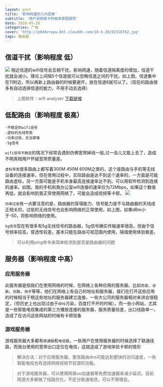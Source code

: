 ```yaml
---
layout: post
title: '影响网速的几大因素'
subtitle: '用户说网很卡的根本原因探究'
date: 2018-05-28
categories: 广电 
cover: 'http://p94dvrayw.bkt.clouddn.com/18-5-28/82318762.jpg'
tags: 路由器
---
```

 

## 信道干扰（影响程度 低）

![](http://p94dvrayw.bkt.clouddn.com/18-5-30/15355129.jpg)
相近信道的wifi信号会互相干扰，影响网速，随着信道隔离度的增加，信道干扰就会减小。理论上间隔5个信道就可以忽略信道之间的干扰。如上图，信道集中在11附近，所以再新上路由器的时候要避开，放在信道6就可以了。（现在的路由很多有自动选择信道的能力，不用手动去选择）
>上图软件：wifi analyser [下载链接](http://mobile.appchina.com/market/download/redirect?package=com.keuwl.wifi&channel=ext.cop.huajun&p=delivery)

## 低配路由（影响程度 极高）

	·不稳定的wifi信号
	·虚标的无线带宽
	·功率过低，无法穿墙
	·5g信号
`wifi信号不稳定`的情况下经常会遇到仿佛宽带掉线一般,过一会儿又能上去了，造成不明真相用户怀疑宽带质量差。

`虚标带宽`很多路由上都写着300M 450M 600M之类的，这个是路由与手机等无线设备的连接速率，但在使用过程中，实际路由是达不到这个速率的，一方面是可能路由虚标，另一方面可能是手机本身最高连接速率达不到。可以用软件检测到连接的速率。如图，我的手机和我办公室wifi连接的速率仅为72Mbps，如果这个数值再低，就会影响到我正常使用网络了，可能会造成视频等卡顿。
 ![](http://p94dvrayw.bkt.clouddn.com/18-5-30/25775785.jpg)

`功率过低`有一点要注意的是，路由器的穿墙能力、信号能力是不与路由器的天线成正相关的，过低的无线信号也会影响网络的正常使用，如上图，如果dBm小于-50，将影响网络的使用。

`5g信号`现在有很多有5g无线信号的路由器，5g信号确实传输速率很高，但由于信号频率较高，穿透性较差，基本只能在路由可视范围内使用，隔墙使用体验极差。

>可以利用ping命令来简单检测到是否是路由器的问题

## 服务器（影响程度 中高）

### 应用服务器

此服务器是指我们在使用网络的时候，在网络上各种应用的服务器。比如`百度`、`谷歌`、`优酷`、`快手`等等，他们在网络上有自己的地址和服务器，我们在打开这些应用的时候相当于根这些地址的服务器建立连接，一些大公司的服务器相对来讲会很稳定，（但历史上也出现过由于dns污染，百度打不开的时候）。而一些小网站，尤其是一些智能电视集成的第三方播放连接的服务器，服务质量较差，出口线路单一，造成了在访问这些网站的时候有卡顿现象
### 游戏服务器

游戏服务器大多都有`联通服`和`电信服`，一些用户在使用服务器的时候选择了联通线路，而我台使用的宽带出口定位在电信，这就造成了游戏体验卡顿的情形

>解决办法：对于应用服务器，更改路由dns可能达到更快的访问速度，一些智能电视也有选择网络视频节目源的功能。

>对于游戏服务器，可以使用网易uu加速器等免费加速器来减少延迟。目前网游大多都做了线路优化，不区分联通电信，可以不用理会。


